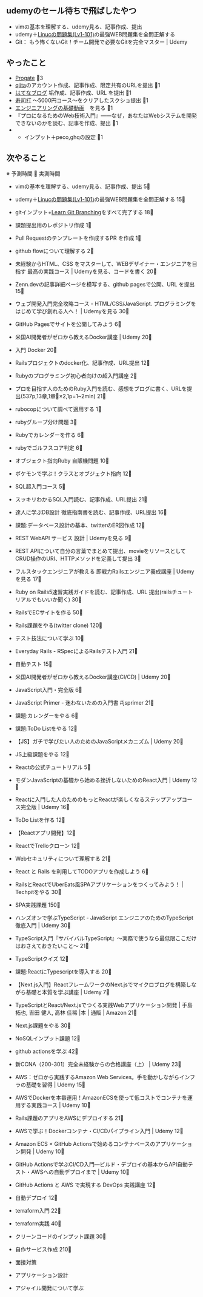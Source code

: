 ## udemyのセール待ちで飛ばしたやつ

- vimの基本を理解する、udemy見る、記事作成、提出
- udemy＋[Linucの問題集(Lv1-101)](https://mondai.ping-t.com/g/mypage)の最強WEB問題集を全問正解する
- Git： もう怖くないGit！チーム開発で必要なGitを完全マスター | Udemy


## やったこと
- [Progate](https://prog-8.com/dashboard) :tomato:3
- [qiita](https://qiita.com/)のアカウント作成、記事作成、限定共有のURLを提出 :tomato:1
- [はてなブログ](https://hatenablog.com/) 垢作成、記事作成、URL を提出 :tomato:1
- [寿司打](https://sushida.net/) 〜5000円コース〜をクリアしたスクショ提出 :tomato:1
- [エンジニアリングの基礎動画](https://www.youtube.com/watch?v=kZakG8UPZaY)　を見る :tomato:1
- 『プロになるためのWeb技術入門』――なぜ，あなたはWebシステムを開発できないのかを読む、記事を作成、提出 :tomato:1
- - インプット＋peco,ghqの設定 :tomato:1

## 次やること

※ 予測時間 :tomato: 実測時間

- vimの基本を理解する、udemy見る、記事作成、提出 5:tomato:
- udemy＋[Linucの問題集(Lv1-101)](https://mondai.ping-t.com/g/mypage)の最強WEB問題集を全問正解する 15:tomato:
- gitインプット+[Learn Git Branching](https://learngitbranching.js.org/?locale=ja)をすべて完了する 18:tomato:
- 課題提出用のレポジトリ作成 1:tomato:
- Pull Requestのテンプレートを作成するPR を作成 1:tomato:
- github flowについて理解する 2:tomato:
- 未経験からHTML、CSS をマスターして、WEBデザイナー・エンジニアを目指す 最高の実践コース | Udemyを見る、コードを書く 20:tomato:
- Zenn.devの記事詳細ページを模写する、github pagesで公開、URL を提出 15:tomato:
- ウェブ開発入門完全攻略コース - HTML/CSS/JavaScript. プログラミングをはじめて学び創れる人へ！ | Udemyを見る 30:tomato:
- GitHub Pagesでサイトを公開してみよう 6:tomato:
- 米国AI開発者がゼロから教えるDocker講座 | Udemy 20:tomato:
- 入門 Docker 20:tomato:
- Railsプロジェクトのdocker化、記事作成、URL提出 12:tomato:
- Rubyのプログラミング初心者向けの超入門講座 2:tomato:
- プロを目指す人のためのRuby入門を読む、感想をブログに書く、URLを提出(537p,13章,1章:tomato:×2,1p=1~2min) 21:tomato:
- rubocopについて調べて適用する 1:tomato:
- rubyグループ分け問題 3:tomato:
- Rubyでカレンダーを作る 6:tomato:
- rubyでゴルフスコア判定 6:tomato:
- オブジェクト指向Ruby 自販機問題 10:tomato:
- ポケモンで学ぶ！クラスとオブジェクト指向 12:tomato:
- SQL超入門コース 5:tomato:
- スッキリわかるSQL入門読む、記事作成、URL提出 21:tomato:
- 達人に学ぶDB設計 徹底指南書を読む、記事作成、URL提出 16:tomato:
- 課題:データベース設計の基本、twitterのER図作成 12:tomato:
- REST WebAPI サービス 設計 | Udemyを見る 9:tomato:
- REST APIについて自分の言葉でまとめて提出、movieをリソースとして CRUD操作のURI、HTTPメソッドを定義して提出 3:tomato:
- フルスタックエンジニアが教える 即戦力Railsエンジニア養成講座 | Udemyを見る 17:tomato:
- Ruby on Rails5速習実践ガイドを読む、記事作成、URL 提出(railsチュートリアルでもいいか聞く) 30:tomato:
- RailsでECサイトを作る 50:tomato:
- Rails課題をやる(twitter clone) 120:tomato:
- テスト技法について学ぶ 10:tomato:
- Everyday Rails - RSpecによるRailsテスト入門 21:tomato:
- 自動テスト 15:tomato:
- 米国AI開発者がゼロから教えるDocker講座(CI/CD) | Udemy 20:tomato:

- JavaScript入門・完全版 6:tomato:
- JavaScript Primer - 迷わないための入門書 #jsprimer 21:tomato:
- 課題:カレンダーをやる 6:tomato:
- 課題:ToDo Listをやる 12:tomato:
- 【JS】ガチで学びたい人のためのJavaScriptメカニズム | Udemy 20:tomato:
- JS上級課題をやる 12:tomato:
- Reactの公式チュートリアル 5:tomato:
- モダンJavaScriptの基礎から始める挫折しないためのReact入門 | Udemy 12:tomato:
- Reactに入門した人のためのもっとReactが楽しくなるステップアップコース完全版 | Udemy 16:tomato:
- ToDo Listを作る 12:tomato:
- 【Reactアプリ開発】12:tomato:
- ReactでTrelloクローン 12:tomato:
- Webセキュリティについて理解する 21:tomato:
- React と Rails を利用してTODOアプリを作成しよう 6:tomato:
- RailsとReactでUberEats風SPAアプリケーションをつくってみよう！ | Techpitをやる 30:tomato:
- SPA実践課題 150:tomato:
- ハンズオンで学ぶTypeScript - JavaScript エンジニアのためのTypeScript徹底入門 | Udemy 30:tomato:
- TypeScript入門『サバイバルTypeScript』〜実務で使うなら最低限ここだけはおさえておきたいこと〜 21:tomato:
- TypeScriptクイズ 12:tomato:
- 課題:ReactにTypescriptを導入する 20:tomato:
- 【Next.js入門】ReactフレームワークのNext.jsでマイクロブログを構築しながら基礎と本質を学ぶ講座 | Udemy 7:tomato:
- TypeScriptとReact/Next.jsでつくる実践Webアプリケーション開発 | 手島 拓也, 吉田 健人, 高林 佳稀 |本 | 通販 | Amazon 21:tomato:
- Next.js課題をやる 30:tomato:
- NoSQLインプット課題 12:tomato:
- github actionsを学ぶ 42:tomato:
- 新CCNA（200-301）完全未経験からの合格講座（上） | Udemy 23:tomato:
- AWS：ゼロから実践するAmazon Web Services。手を動かしながらインフラの基礎を習得 | Udemy 15:tomato:
- AWSでDockerを本番運用！AmazonECSを使って低コストでコンテナを運用する実践コース | Udemy 10:tomato:
- Rails課題のアプリをAWSにデプロイする 21:tomato:
- AWSで学ぶ！Dockerコンテナ・CI/CDパイプライン入門 | Udemy 12:tomato:
- Amazon ECS × GitHub Actionsで始めるコンテナベースのアプリケーション開発 | Udemy 10:tomato:
- GitHub Actionsで学ぶCI/CD入門―ビルド・デプロイの基本からAPI自動テスト・AWSへの自動デプロイまで | Udemy 10:tomato:
- GitHub Actions と AWS で実現する DevOps 実践講座 12:tomato:
- 自動デプロイ 12:tomato:
- terraform入門 22:tomato:
- terraform実践 40:tomato:
- クリーンコードのインプット課題 30:tomato:

- 自作サービス作成 210:tomato:
- 面接対策
- アプリケーション設計
- アジャイル開発について学ぶ
